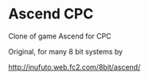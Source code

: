 # Ascend CPC
 Clone of game Ascend for CPC

Original, for many 8 bit systems by 

http://inufuto.web.fc2.com/8bit/ascend/
